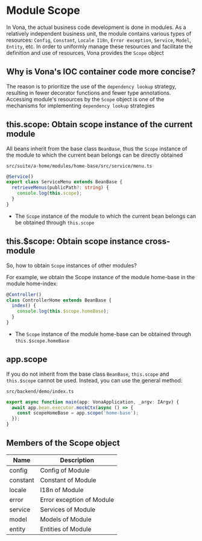 # Module Scope

In Vona, the actual business code development is done in modules. As a relatively independent business unit, the module contains various types of resources: `Config`, `Constant`, `Locale I18n`, `Error exception`, `Service`, `Model`, `Entity`, etc. In order to uniformly manage these resources and facilitate the definition and use of resources, Vona provides the `Scope` object

## Why is Vona's IOC container code more concise?

The reason is to prioritize the use of the `dependency lookup` strategy, resulting in fewer decorator functions and fewer type annotations. Accessing module's resources by the `Scope` object is one of the mechanisms for implementing `dependency lookup` strategies

## this.scope: Obtain scope instance of the current module

All beans inherit from the base class `BeanBase`, thus the `Scope` instance of the module to which the current bean belongs can be directly obtained

`src/suite/a-home/modules/home-base/src/service/menu.ts`

```typescript
@Service()
export class ServiceMenu extends BeanBase {
  retrieveMenus(publicPath?: string) {
    console.log(this.scope);
  }
}
```

- The `Scope` instance of the module to which the current bean belongs can be obtained through `this.scope`

## this.$scope: Obtain scope instance cross-module

So, how to obtain `Scope` instances of other modules?

For example, we obtain the Scope instance of the module home-base in the module home-index:

``` typescript
@Controller()
class ControllerHome extends BeanBase {
  index() {
    console.log(this.$scope.homeBase);
  }
}
```

- The `Scope` instance of the module home-base can be obtained through `this.$scope.homeBase`

## app.scope

If you do not inherit from the base class `BeanBase`, `this.scope` and `this.$scope` cannot be used. Instead, you can use the general method:

`src/backend/demo/index.ts`

``` typescript
export async function main(app: VonaApplication, _argv: IArgv) {
  await app.bean.executor.mockCtx(async () => {
    const scopeHomeBase = app.scope('home-base');
  });
}
```

## Members of the Scope object

| Name     | Description               |
| -------- | ------------------------- |
| config   | Config of Module          |
| constant | Constant of Module        |
| locale   | I18n of Module            |
| error    | Error exception of Module |
| service  | Services of Module     |
| model  | Models of Module     |
| entity  | Entities of Module     |

